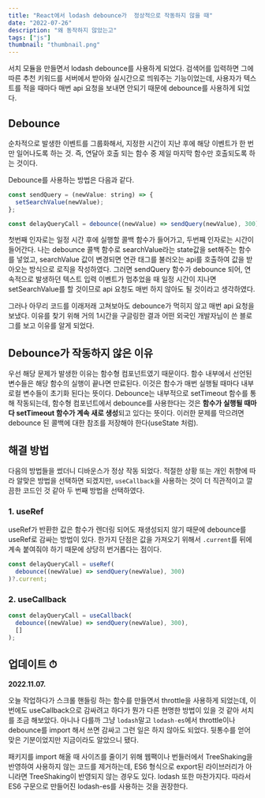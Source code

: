 ```yaml
---
title: "React에서 lodash debounce가  정상적으로 작동하지 않을 때"
date: "2022-07-26"
description: "왜 동작하지 않았는고"
tags: ["js"]
thumbnail: "thumbnail.png"
---
```


서치 모듈을 만들면서 lodash debounce를 사용하게 되었다. 검색어를 입력하면 그에 따른 추천 키워드를 서버에서 받아와 실시간으로 띄워주는 기능이었는데, 사용자가 텍스트를 적을 때마다 매번 api 요청을 보내면 안되기 때문에 debounce를 사용하게 되었다.

## Debounce

순차적으로 발생한 이벤트를 그룹화해서, 지정한 시간이 지난 후에 해당 이벤트가 한 번만 일어나도록 하는 것.
즉, 연달아 호출 되는 함수 중 제일 마지막 함수만 호출되도록 하는 것이다.

Debounce를 사용하는 방법은 다음과 같다.

```js
const sendQuery = (newValue: string) => {
  setSearchValue(newValue);
};

const delayQueryCall = debounce((newValue) => sendQuery(newValue), 300);
```

첫번째 인자로는 일정 시간 후에 실행할 콜백 함수가 들어가고, 두번째 인자로는 시간이 들어간다.
나는 debounce 콜백 함수로 searchValue라는 state값을 set해주는 함수를 넣었고, searchValue 값이 변경되면 연관 태그를 불러오는 api를 호출하여
값을 받아오는 방식으로 로직을 작성하였다.
그러면 sendQuery 함수가 debounce 되어, 연속적으로 발생하던 텍스트 입력 이벤트가 멈추었을 때 일정 시간이 지나면 setSearchValue를 할 것이므로
api 요청도 매번 하지 않아도 될 것이라고 생각하였다.

그러나 아무리 코드를 이래저래 고쳐보아도 debounce가 먹히지 않고 매번 api 요청을 보냈다.
이유를 찾기 위해 거의 1시간을 구글링한 결과 어떤 외국인 개발자님이 쓴 블로그를 보고 이유를 알게 되었다.

## Debounce가 작동하지 않은 이유

우선 해당 문제가 발생한 이유는 함수형 컴포넌트였기 때문이다.
함수 내부에서 선언된 변수들은 해당 함수의 실행이 끝나면 만료된다. 이것은 함수가 매번 실행될 때마다 내부 로컬 변수들이 초기화 된다는 뜻이다.
Debounce는 내부적으로 setTimeout 함수를 통해 작동되는데, 함수형 컴포넌트에서 debounce를 사용한다는 것은 **함수가 실행될 때마다 setTimeout 함수가 계속
새로 생성**되고 있다는 뜻이다.
이러한 문제를 막으려면 debounce 된 콜백에 대한 참조를 저장해야 한다(useState 처럼).

## 해결 방법

다음의 방법들을 썼더니 디바운스가 정상 작동 되었다.
적절한 상황 또는 개인 취향에 따라 알맞은 방법을 선택하면 되겠지만, `useCallback`을 사용하는 것이 더 직관적이고 깔끔한 코드인 것 같아 두 번째 방법을 선택하였다.

### 1. useRef

useRef가 반환한 값은 함수가 렌더링 되어도 재생성되지 않기 때문에 debounce를 useRef로 감싸는 방법이 있다.
한가지 단점은 값을 가져오기 위해서 `.current`를 뒤에 계속 붙여줘야 하기 때문에 상당히 번거롭다는 점이다.

```js
const delayQueryCall = useRef(
  debounce((newValue) => sendQuery(newValue), 300)
)?.current;
```

### 2. useCallback

```js
const delayQueryCall = useCallback(
  debounce((newValue) => sendQuery(newValue), 300),
  []
);
```

## 업데이트 ⏱

**2022.11.07.**

오늘 작업하다가 스크롤 핸들링 하는 함수를 만들면서 throttle을 사용하게 되었는데, 이번에도 useCallback으로 감싸려고 하다가 뭔가 다른 현명한 방법이 있을 것 같아
서치를 조금 해보았다. 아니나 다를까 그냥 `lodash`말고 `lodash-es`에서 throttle이나 debounce를 import 해서 쓰면 감싸고 그런 일은 하지 않아도 되었다.
뒷통수를 얻어맞은 기분이었지만 지금이라도 알았으니 됐다.

패키지를 import 해올 때 사이즈를 줄이기 위해 웹팩이나 번들러에서 TreeShaking을 반영하여 사용하지 않는 코드를 제거하는데, ES6 형식으로 export된 라이브러리가 아니라면
TreeShaking이 반영되지 않는 경우도 있다. lodash 또한 마찬가지다. 따라서 ES6 구문으로 만들어진 lodash-es를 사용하는 것을 권장한다.
